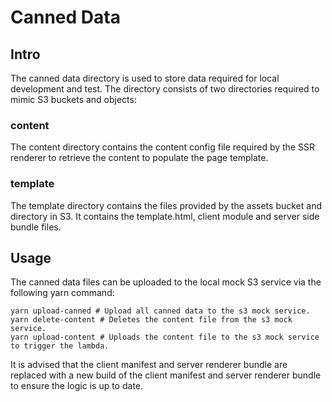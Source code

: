 # Canned Data

## Intro

The canned data directory is used to store data required for local development and test. The directory consists of two directories required to mimic S3 buckets and objects:

### content

The content directory contains the content config file required by the SSR renderer to retrieve the content to populate the page template.

### template 

The template directory contains the files provided by the assets bucket and directory in S3. It contains the template.html, client module and server side bundle files.

## Usage

The canned data files can be uploaded to the local mock S3 service via the following yarn command:

```
yarn upload-canned # Upload all canned data to the s3 mock service.
yarn delete-content # Deletes the content file from the s3 mock service.
yarn upload-content # Uploads the content file to the s3 mock service to trigger the lambda. 
```

It is advised that the client manifest and server renderer bundle are replaced with a new build of the client manifest and server renderer bundle to ensure the logic is up to date. 